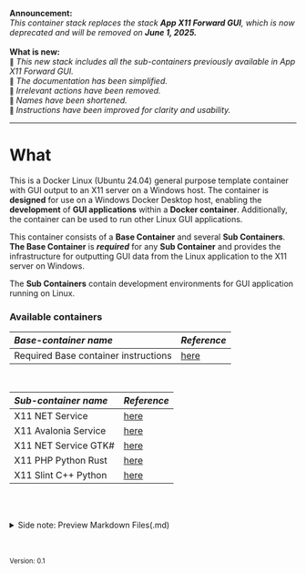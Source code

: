 

**Announcement:** <br>
*This container stack replaces the stack **App X11 Forward GUI**, which is now deprecated and will be removed on **June 1, 2025.***   <br><br>
**What is new:** <br>
<small>🌟</small> *This new stack includes all the sub-containers previously available in App X11 Forward GUI.* <br>
<small>🌟</small> *The documentation has been simplified.* <br>
<small>🌟</small> *Irrelevant actions have been removed.*<br>
<small>🌟</small> *Names have been shortened.* <br>
<small>🌟</small> *Instructions have been improved for clarity and usability.* <br>

<hr>

# What
This is a Docker Linux (Ubuntu 24.04) general purpose template container with GUI output to an X11 server on a Windows host. The container is **designed** for use on a Windows Docker Desktop host, enabling the **development** of **GUI applications** within a **Docker container**. Additionally, the container can be used to run other Linux GUI applications.

This container consists of a **Base Container** and several **Sub Containers**. **The Base Container** is ***required*** for any **Sub Container** and provides the infrastructure for outputting GUI data from the Linux application to the X11 server on Windows. 

The **Sub Containers** contain development environments for GUI application running on Linux. 

### Available containers

| ***Base-container name***            | ***Reference*** |
|:-----------------                   |:----------------|
| Required Base container instructions         | [here](./Howtos/howto_create_a_dev_container#the-basic-container-setup) |

<br>

| ***Sub-container name***            | ***Reference*** |
|:-----------------                   |:----------------|
| X11 NET Service         | [here](https://nicojane.github.io/X11-GUI-Dev-Template-Stack/Howtos/howto_create_a_dev_container.html#31-creating-the-net-sub-container-afx-x11-forward-net-service) |
| X11 Avalonia Service    | [here](https://nicojane.github.io/X11-GUI-Dev-Template-Stack/Howtos/howto_create_a_dev_container.html#32-creating-an-avalonia-net-sub-container-afx-x11-forward-avalonia-service)|
| X11 NET Service GTK#    | [here](https://nicojane.github.io/X11-GUI-Dev-Template-Stack/Howtos/howto_create_a_dev_container.html#32-creating-an-avalonia-net-sub-container-afx-x11-forward-avalonia-service)  |
| X11 PHP Python Rust     | [here]( https://nicojane.github.io/X11-GUI-Dev-Template-Stack/Howtos/howto_create_a_dev_container.html#35---sub-container-slintsdl2-c-and-python)  |
| X11 Slint C++ Python    | [here](https://nicojane.github.io/X11-GUI-Dev-Template-Stack/Howtos/howto_create_a_dev_container#35---sub-container-slintsdl2-c-and-python)  |


 <br> <br>

<details closed>  
  <summary class="clickable-summary">
  <span  class="summary-icon"></span> 
  Side note: Preview Markdown Files(.md)
  </summary> 	<!-- On same line is failure, Don't indent the following Markdown lines!  -->

> <br>
> 
> ### Preview Markdown Files(.md)
>
>To preview the Markdown (.md) files in this project, one of the solutions is to open these files in Visual Studio Code (VSC) and install the plugin: **Markdown Preview GitHub Styling** (Tested with version 2.04). Other plugins, or plugins for other programs, may not always work correctly with the file links in the documentation. I use the file link syntax supported by GitHub (Jekyll), which is also compatible with the above-mentioned plugin.
>
> To display the Preview screen in VSC: 
>- Ensure that you are **not** working in ***Restricted mode***.
>- Click on the "file.md" tab and choose: "Open preview." 
>- Alternatively, you can click the 'Open Preview to the Side' button at the top right. 
>
><br>
<a href="https://github.com/mjbvz/vscode-github-markdown-preview-style" target="_blank">Click here for more information on the Markdown Preview GitHub Styling plugin</a>
</details>


<br><br>
<small>Version: 0.1 </small>